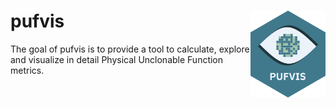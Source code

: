 # pufvis <a href="https://servinagrero.github.io/pufvis"><img src="man/figures/logo.svg" align="right" height="139" /></a>

<!-- badges: start -->
<!-- badges: end -->

The goal of pufvis is to provide a tool to calculate, explore and visualize in detail Physical Unclonable Function metrics.
